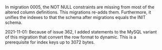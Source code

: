 In migration 0005, the NOT NULL constraints are missing from most of the altered column
definitions. This migrations re-adds them. Furthermore, it unifies the indexes to that
the schema after migrations equals the INIT schema.

2021-11-01: Because of issue 362, I added statements to the MySQL variant of this migration that convert the row format
to dynamic. This is a prerequisite for index keys up to 3072 bytes.
